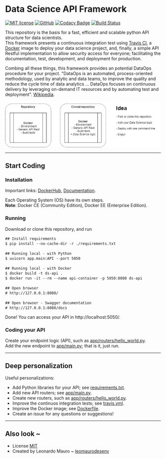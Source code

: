 # Data Science API Framework
[![MIT license](https://img.shields.io/badge/License-MIT-blue.svg)](LICENSE)
[![GitHub](https://img.shields.io/badge/Code-GitHub-yellow.svg)](https://github.com/leomaurodesenv/data-science-api-framework)
[![Codacy Badge](https://app.codacy.com/project/badge/Grade/ca9bfbcc15dc48eba5b5cd22dc8f1329)](https://www.codacy.com/manual/leomaurodesenv/data-science-api-framework?utm_source=github.com&amp;utm_medium=referral&amp;utm_content=leomaurodesenv/data-science-api-framework&amp;utm_campaign=Badge_Grade)
[![Build Status](https://travis-ci.com/leomaurodesenv/data-science-api-framework.svg?branch=master)](https://travis-ci.com/leomaurodesenv/data-science-api-framework)
   
This repository is the basis for a fast, efficient and scalable python API structure for data scientists.   
This framework presents a continuous integration test using [Travis CI](https://travis-ci.com/), a [Docker](https://www.docker.com/) image to deploy your data science project, and, finally, a simple API Restful implementation to allow security access for everyone; facilitating the documentation, test, development, and deployment for production.  

Combing all these things, this framework provides an potential DataOps procedure for your project. "DataOps is an automated, process-oriented methodology, used by analytic and data teams, to improve the quality and reduce the cycle time of data analytics ... DataOps focuses on continuous delivery by leveraging on-demand IT resources and by automating test and deployment". [Wikipedia](https://en.wikipedia.org/wiki/DataOps).   

![Idea](documentation/main-idea.png)

---
## Start Coding
### Installation

Important links: [DockerHub](http://hub.docker.com/), [Documentation](https://docs.docker.com/).   

Each Operating System (OS) have its own steps.   
**Note**: Docker CE (Community Edition), Docker EE (Enterprise Edition).   

### Running

Download or clone this repository, and run   

```shell
## Install requirements
$ pip install --no-cache-dir -r ./requirements.txt

## Running local - with Python
$ uvicorn app.main:API --port 5050

## Running local - with Docker
$ docker build -t ds-api .
$ docker run -it --rm --name api-container -p 5050:8080 ds-api

## Open browser
# http://127.0.0.1:8080/

## Open browser - Swagger documentation
# http://127.0.0.1:8080/docs
```

Done! You can access your API in http://localhost:5050/.   

### Coding your API

Create your endpoint logic (API), such as [app/routers/hello_world.py](app/routers/hello_world.py).   
Add the new endpoint to [app/main.py](app/main.py); that is it, just run.   

---
## Deep personalization

Useful personalizations:   
-   Add Python libraries for your API; see [requirements.txt](requirements.txt).
-   Add new API routers; see [app/main.py](app/main.py).
-   Create new routers, such as [app/routers/hello_world.py](app/routers/hello_world.py).
-   Improve the continuos integration tests; see [travis.yml](travis.yml).
-   Improve the Docker image; see [Dockerfile](Dockerfile).
-   Create an issue for any questions or suggestions!

---
## Also look ~

-   License [MIT](LICENSE)
-   Created by Leonardo Mauro ~ [leomaurodesenv](https://github.com/leomaurodesenv/)
